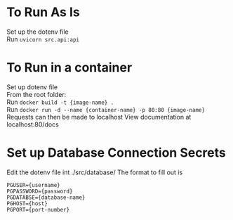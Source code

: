 # To Run As Is
Set up the dotenv file\
Run `uvicorn src.api:api`

# To Run in a container
Set up dotenv file\
From the root folder:\
Run `docker build -t {image-name} .`\
Run `docker run -d --name {container-name} -p 80:80 {image-name}`
Requests can then be made to localhost
View documentation at localhost:80/docs

# Set up Database Connection Secrets
Edit the dotenv file int ./src/database/
The format to fill out is
```
PGUSER={username}
PGPASSWORD={password}
PGDATABSE={database-name}
PGHOST={host}
PGPORT={port-number}
```